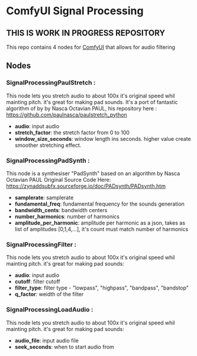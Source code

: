 # ComfyUI Signal Processing

## THIS IS WORK IN PROGRESS REPOSITORY

This repo contains 4 nodes for [ComfyUI](https://github.com/comfyanonymous/ComfyUI) that allows for audio filtering

## Nodes

### SignalProcessingPaulStretch :
This node lets you stretch audio to about 100x it's original speed whil mainting pitch. it's great for making pad sounds. It's a port of 
fantastic algorithm of by by Nasca Octavian PAUL, his repository here : https://github.com/paulnasca/paulstretch_python
- **audio**: input audio
- **stretch_factor**: the stretch factor from 0 to 100
- **window_size_seconds**: window length ins seconds. higher value create smoother stretching effect.

### SignalProcessingPadSynth :
This node is a synthesiser "PadSynth" based on an algorithm by Nasca Octavian PAUL 
Original Source Code Here: https://zynaddsubfx.sourceforge.io/doc/PADsynth/PADsynth.htm
- **samplerate**: samplerate
- **fundamental_freq**: fundamental frequency for the sounds generation
- **bandwidth_cents**: bandwidth centers
- **number_harmonics**: number of harmonics
- **amplitude_per_harmonic**: amplitude per harmonic as a json, takes as list of amplitudes [0,1,4,...], it's count must match number of harmonics

### SignalProcessingFilter :
This node lets you stretch audio to about 100x it's original speed whil mainting pitch. it's great for making pad sounds:
- **audio**: input audio
- **cutoff**: filter cutoff
- **filter_type**: filter type - "lowpass", "highpass", "bandpass", "bandstop"
- **q_factor**: weidth of the filter

### SignalProcessingLoadAudio :
This node lets you stretch audio to about 100x it's original speed whil mainting pitch. it's great for making pad sounds:
- **audio_file**: input audio file
- **seek_seconds**: when to start audio from